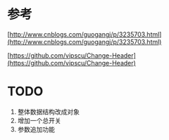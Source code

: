 # 参考

[http://www.cnblogs.com/guogangj/p/3235703.html](http://www.cnblogs.com/guogangj/p/3235703.html)

[https://github.com/vipscu/Change-Header](https://github.com/vipscu/Change-Header)

# TODO

1. 整体数据结构改成对象
1. 增加一个总开关
1. 参数追加功能